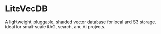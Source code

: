 # LiteVecDB
A lightweight, pluggable, sharded vector database for local and S3 storage. Ideal for small-scale RAG, search, and AI projects.
